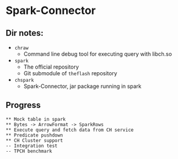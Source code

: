 # Spark-Connector

## Dir notes:
* `chraw`
    * Command line debug tool for executing query with libch.so
* `spark`
    * The official repository
    * Git submodule of `theflash` repository
* `chspark`
    * Spark-Connector, jar package running in spark

## Progress
```
** Mock table in spark
** Bytes -> ArrowFormat -> SparkRows
** Execute query and fetch data from CH service
** Predicate pushdown
** CH Cluster support
-- Integration test
-- TPCH benchmark
```
